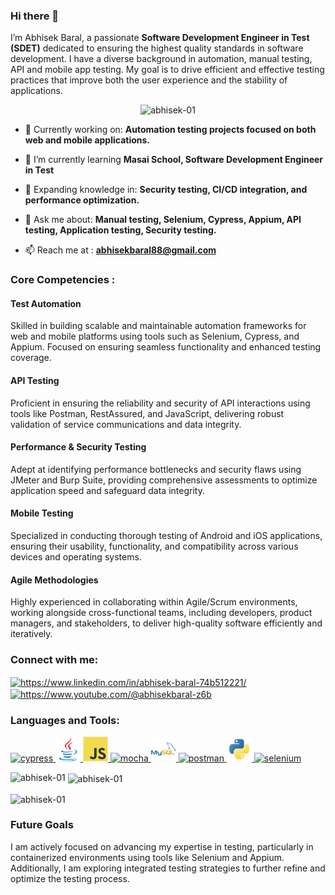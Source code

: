 <h3>Hi there 👋</h3>
<p align="left">I’m Abhisek Baral, a passionate <b>Software Development Engineer in Test (SDET)</b> dedicated to ensuring the highest quality standards in software development. I have a diverse background in automation, manual testing, API and mobile app testing. My goal is to drive efficient and effective testing practices that improve both the user experience and the stability of applications.</p>

<p align="center"> <img src="https://komarev.com/ghpvc/?username=abhisek-01&label=Profile%20views&color=0e75b6&style=flat" alt="abhisek-01" /> </p>

- 🔭 Currently working on: **Automation testing projects focused on both web and mobile applications.**

- 🌱 I’m currently learning **Masai School, Software Development Engineer in Test**

- 👯 Expanding knowledge in: **Security testing, CI/CD integration, and performance optimization.**

- 💬 Ask me about: **Manual testing, Selenium, Cypress, Appium, API testing, Application testing, Security testing.**

- 📫 Reach me at : **abhisekbaral88@gmail.com**

<h3>Core Competencies : </h3>

<h4>Test Automation</h4>
<p>Skilled in building scalable and maintainable automation frameworks for web and mobile platforms using tools such as Selenium, Cypress, and Appium. Focused on ensuring seamless functionality and enhanced testing coverage.</p>

<h4>API Testing</h4>
<p>Proficient in ensuring the reliability and security of API interactions using tools like Postman, RestAssured, and JavaScript, delivering robust validation of service communications and data integrity.</p>

<h4>Performance & Security Testing</h4>
<p>Adept at identifying performance bottlenecks and security flaws using JMeter and Burp Suite, providing comprehensive assessments to optimize application speed and safeguard data integrity.</p>

<h4>Mobile Testing</h4>
<p>Specialized in conducting thorough testing of Android and iOS applications, ensuring their usability, functionality, and compatibility across various devices and operating systems.</p>

<h4>Agile Methodologies</h4>
<p>Highly experienced in collaborating within Agile/Scrum environments, working alongside cross-functional teams, including developers, product managers, and stakeholders, to deliver high-quality software efficiently and iteratively.</p>


<h3 align="left">Connect with me:</h3>
<p align="left">
<a href="https://www.linkedin.com/in/abhisek-baral-74b512221/" target="blank"><img align="center" src="https://raw.githubusercontent.com/rahuldkjain/github-profile-readme-generator/master/src/images/icons/Social/linked-in-alt.svg" alt="https://www.linkedin.com/in/abhisek-baral-74b512221/" height="30" width="40" /></a>
<a href="https://youtube.com/@abhisekbaral-z6b?si=zNguk0q6_q5Jjirj" target="blank"><img align="center" src="https://raw.githubusercontent.com/rahuldkjain/github-profile-readme-generator/master/src/images/icons/Social/youtube.svg" alt="https://www.youtube.com/@abhisekbaral-z6b" height="30" width="40" /></a>
</p>

<h3 align="left">Languages and Tools:</h3>
<p align="left"> <a href="https://www.cypress.io" target="_blank" rel="noreferrer"> <img src="https://raw.githubusercontent.com/simple-icons/simple-icons/6e46ec1fc23b60c8fd0d2f2ff46db82e16dbd75f/icons/cypress.svg" alt="cypress" width="40" height="40"/> </a> <a href="https://www.java.com" target="_blank" rel="noreferrer"> <img src="https://raw.githubusercontent.com/devicons/devicon/master/icons/java/java-original.svg" alt="java" width="40" height="40"/> </a> <a href="https://developer.mozilla.org/en-US/docs/Web/JavaScript" target="_blank" rel="noreferrer"> <img src="https://raw.githubusercontent.com/devicons/devicon/master/icons/javascript/javascript-original.svg" alt="javascript" width="40" height="40"/> </a> <a href="https://mochajs.org" target="_blank" rel="noreferrer"> <img src="https://www.vectorlogo.zone/logos/mochajs/mochajs-icon.svg" alt="mocha" width="40" height="40"/> </a> <a href="https://www.mysql.com/" target="_blank" rel="noreferrer"> <img src="https://raw.githubusercontent.com/devicons/devicon/master/icons/mysql/mysql-original-wordmark.svg" alt="mysql" width="40" height="40"/> </a> <a href="https://postman.com" target="_blank" rel="noreferrer"> <img src="https://www.vectorlogo.zone/logos/getpostman/getpostman-icon.svg" alt="postman" width="40" height="40"/> </a> <a href="https://www.python.org" target="_blank" rel="noreferrer"> <img src="https://raw.githubusercontent.com/devicons/devicon/master/icons/python/python-original.svg" alt="python" width="40" height="40"/> </a> <a href="https://www.selenium.dev" target="_blank" rel="noreferrer"> <img src="https://raw.githubusercontent.com/detain/svg-logos/780f25886640cef088af994181646db2f6b1a3f8/svg/selenium-logo.svg" alt="selenium" width="40" height="40"/> </a> </p>

<p><img align="left" src="https://github-readme-stats.vercel.app/api/top-langs?username=abhisek-01&show_icons=true&locale=en&layout=compact" alt="abhisek-01" /></p>

<p>&nbsp;<img align="center" src="https://github-readme-stats.vercel.app/api?username=abhisek-01&show_icons=true&locale=en" alt="abhisek-01" /></p>

<p><img align="center" src="https://github-readme-streak-stats.herokuapp.com/?user=abhisek-01&" alt="abhisek-01" /></p>

<H3>Future Goals</H3>
<p>I am actively focused on advancing my expertise in testing, particularly in containerized environments using tools like Selenium and Appium. Additionally, I am exploring integrated testing strategies to further refine and optimize the testing process.</p>
